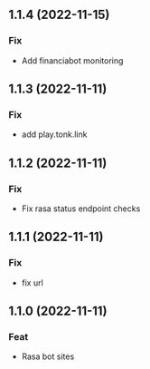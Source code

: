 ## 1.1.4 (2022-11-15)

### Fix

- Add financiabot monitoring

## 1.1.3 (2022-11-11)

### Fix

- add play.tonk.link

## 1.1.2 (2022-11-11)

### Fix

- Fix rasa status endpoint checks

## 1.1.1 (2022-11-11)

### Fix

- fix url

## 1.1.0 (2022-11-11)

### Feat

- Rasa bot sites
